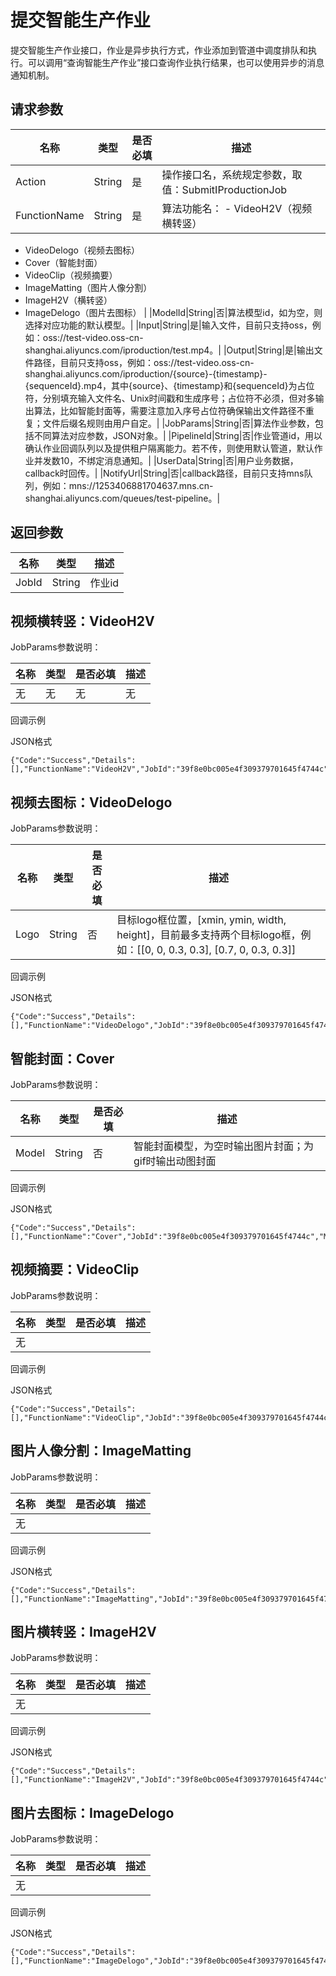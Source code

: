 # 提交智能生产作业

提交智能生产作业接口，作业是异步执行方式，作业添加到管道中调度排队和执行。可以调用“查询智能生产作业”接口查询作业执行结果，也可以使用异步的消息通知机制。

## 请求参数

|名称|类型|是否必填|描述|
|--|--|----|--|
|Action|String|是|操作接口名，系统规定参数，取值：SubmitIProductionJob|
|FunctionName|String|是|算法功能名： -   VideoH2V（视频横转竖）
-   VideoDelogo（视频去图标）
-   Cover（智能封面）
-   VideoClip（视频摘要）
-   ImageMatting（图片人像分割）
-   ImageH2V（横转竖）
-   ImageDelogo（图片去图标） |
|ModelId|String|否|算法模型id，如为空，则选择对应功能的默认模型。|
|Input|String|是|输入文件，目前只支持oss，例如：oss://test-video.oss-cn-shanghai.aliyuncs.com/iproduction/test.mp4。|
|Output|String|是|输出文件路径，目前只支持oss，例如：oss://test-video.oss-cn-shanghai.aliyuncs.com/iproduction/\{source\}-\{timestamp\}-\{sequenceId\}.mp4，其中\{source\}、\{timestamp\}和\{sequenceId\}为占位符，分别填充输入文件名、Unix时间戳和生成序号；占位符不必须，但对多输出算法，比如智能封面等，需要注意加入序号占位符确保输出文件路径不重复；文件后缀名规则由用户自定。|
|JobParams|String|否|算法作业参数，包括不同算法对应参数，JSON对象。|
|PipelineId|String|否|作业管道id，用以确认作业回调队列以及提供租户隔离能力。若不传，则使用默认管道，默认作业并发数10，不绑定消息通知。|
|UserData|String|否|用户业务数据，callback时回传。|
|NotifyUrl|String|否|callback路径，目前只支持mns队列，例如：mns://1253406881704637.mns.cn-shanghai.aliyuncs.com/queues/test-pipeline。|

## 返回参数

|名称|类型|描述|
|--|--|--|
|JobId|String|作业id|

## 视频横转竖：VideoH2V

JobParams参数说明：

|名称|类型|是否必填|描述|
|--|--|----|--|
|无|无|无|无|

回调示例

JSON格式

```
{"Code":"Success","Details":[],"FunctionName":"VideoH2V","JobId":"39f8e0bc005e4f309379701645f4744c","Message":"success","State":"Success","Type":"IProduction"}
```

## 视频去图标：VideoDelogo

JobParams参数说明：

|名称|类型|是否必填|描述|
|--|--|----|--|
|Logo|String|否|目标logo框位置，\[xmin, ymin, width, height\]，目前最多支持两个目标logo框，例如：\[\[0, 0, 0.3, 0.3\], \[0.7, 0, 0.3, 0.3\]\]|

回调示例

JSON格式

```
{"Code":"Success","Details":[],"FunctionName":"VideoDelogo","JobId":"39f8e0bc005e4f309379701645f4744c","Message":"success","State":"Success","Type":"IProduction"}
```

## 智能封面：Cover

JobParams参数说明：

|名称|类型|是否必填|描述|
|--|--|----|--|
|Model|String|否|智能封面模型，为空时输出图片封面；为gif时输出动图封面|

回调示例

JSON格式

```
{"Code":"Success","Details":[],"FunctionName":"Cover","JobId":"39f8e0bc005e4f309379701645f4744c","Message":"success","State":"Success","Type":"IProduction"}
```

## 视频摘要：VideoClip

JobParams参数说明：

|名称|类型|是否必填|描述|
|--|--|----|--|
|无| | | |

回调示例

JSON格式

```
{"Code":"Success","Details":[],"FunctionName":"VideoClip","JobId":"39f8e0bc005e4f309379701645f4744c","Message":"success","State":"Success","Type":"IProduction"}
```

## 图片人像分割：ImageMatting

JobParams参数说明：

|名称|类型|是否必填|描述|
|--|--|----|--|
|无| | | |

回调示例

JSON格式

```
{"Code":"Success","Details":[],"FunctionName":"ImageMatting","JobId":"39f8e0bc005e4f309379701645f4744c","Message":"success","State":"Success","Type":"IProduction"}
```

## 图片横转竖：ImageH2V

JobParams参数说明：

|名称|类型|是否必填|描述|
|--|--|----|--|
|无| | | |

回调示例

JSON格式

```
{"Code":"Success","Details":[],"FunctionName":"ImageH2V","JobId":"39f8e0bc005e4f309379701645f4744c","Message":"success","State":"Success","Type":"IProduction"}
```

## 图片去图标：ImageDelogo

JobParams参数说明：

|名称|类型|是否必填|描述|
|--|--|----|--|
|无| | | |

回调示例

JSON格式

```
{"Code":"Success","Details":[],"FunctionName":"ImageDelogo","JobId":"39f8e0bc005e4f309379701645f4744c","Message":"success","State":"Success","Type":"IProduction"}
```

